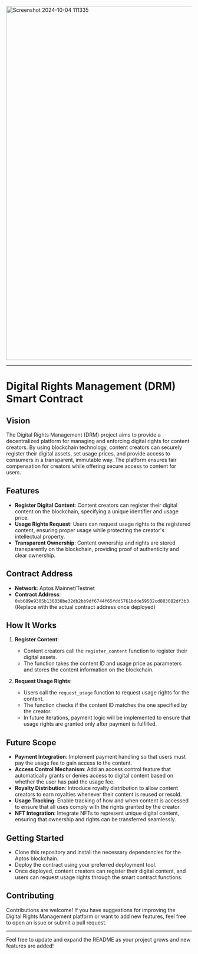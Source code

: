 <img width="960" alt="Screenshot 2024-10-04 111335" src="https://github.com/user-attachments/assets/d285167b-ed57-4a2a-a26f-5019de575df6">

---

# Digital Rights Management (DRM) Smart Contract

## Vision

The Digital Rights Management (DRM) project aims to provide a decentralized platform for managing and enforcing digital rights for content creators. By using blockchain technology, content creators can securely register their digital assets, set usage prices, and provide access to consumers in a transparent, immutable way. The platform ensures fair compensation for creators while offering secure access to content for users.

## Features

- **Register Digital Content**: Content creators can register their digital content on the blockchain, specifying a unique identifier and usage price.
- **Usage Rights Request**: Users can request usage rights to the registered content, ensuring proper usage while protecting the creator's intellectual property.
- **Transparent Ownership**: Content ownership and rights are stored transparently on the blockchain, providing proof of authenticity and clear ownership.

## Contract Address

- **Network**: Aptos Mainnet/Testnet
- **Contract Address**: `0xb689e9305b136038be32db2bb9df6744f65fdd5761bdde59502cd883082df3b3` (Replace with the actual contract address once deployed)

## How It Works

1. **Register Content**:

   - Content creators call the `register_content` function to register their digital assets.
   - The function takes the content ID and usage price as parameters and stores the content information on the blockchain.

2. **Request Usage Rights**:
   - Users call the `request_usage` function to request usage rights for the content.
   - The function checks if the content ID matches the one specified by the creator.
   - In future iterations, payment logic will be implemented to ensure that usage rights are granted only after payment is fulfilled.

## Future Scope

- **Payment Integration**: Implement payment handling so that users must pay the usage fee to gain access to the content.
- **Access Control Mechanism**: Add an access control feature that automatically grants or denies access to digital content based on whether the user has paid the usage fee.
- **Royalty Distribution**: Introduce royalty distribution to allow content creators to earn royalties whenever their content is reused or resold.
- **Usage Tracking**: Enable tracking of how and when content is accessed to ensure that all uses comply with the rights granted by the creator.
- **NFT Integration**: Integrate NFTs to represent unique digital content, ensuring that ownership and rights can be transferred seamlessly.

## Getting Started

- Clone this repository and install the necessary dependencies for the Aptos blockchain.
- Deploy the contract using your preferred deployment tool.
- Once deployed, content creators can register their digital content, and users can request usage rights through the smart contract functions.

## Contributing

Contributions are welcome! If you have suggestions for improving the Digital Rights Management platform or want to add new features, feel free to open an issue or submit a pull request.

---

Feel free to update and expand the README as your project grows and new features are added!
